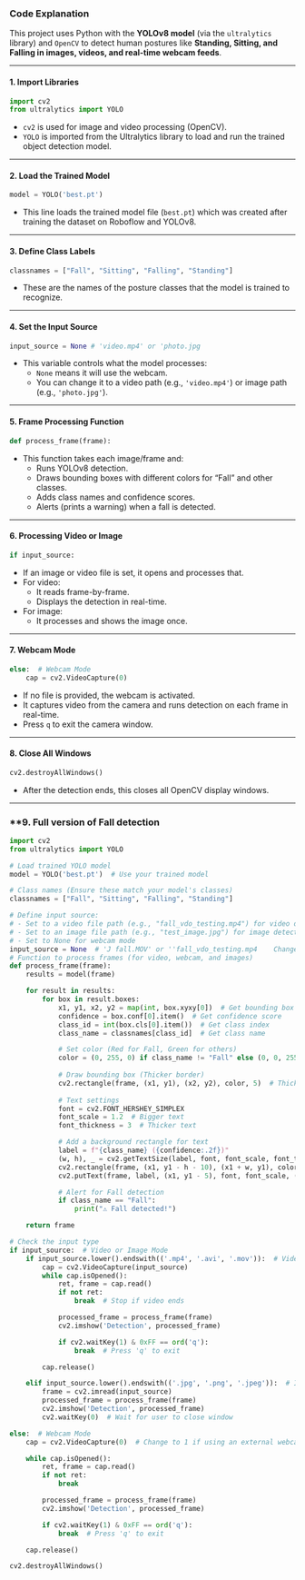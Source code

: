 ### **Code Explanation**

This project uses Python with the **YOLOv8 model** (via the `ultralytics` library) and `OpenCV` to detect human postures like **Standing, Sitting, and Falling in images, videos, and real-time webcam feeds**.

---

#### **1. Import Libraries**
```python
import cv2
from ultralytics import YOLO
```
- `cv2` is used for image and video processing (OpenCV).
- `YOLO` is imported from the Ultralytics library to load and run the trained object detection model.

---

#### **2. Load the Trained Model**
```python
model = YOLO('best.pt')
```
- This line loads the trained model file (`best.pt`) which was created after training the dataset on Roboflow and YOLOv8.

---

#### **3. Define Class Labels**
```python
classnames = ["Fall", "Sitting", "Falling", "Standing"]
```
- These are the names of the posture classes that the model is trained to recognize.

---

#### **4. Set the Input Source**
```python
input_source = None # 'video.mp4' or 'photo.jpg
```
- This variable controls what the model processes:
  - `None` means it will use the webcam.
  - You can change it to a video path (e.g., `'video.mp4'`) or image path (e.g., `'photo.jpg'`).

---

#### **5. Frame Processing Function**
```python
def process_frame(frame):
```
- This function takes each image/frame and:
  - Runs YOLOv8 detection.
  - Draws bounding boxes with different colors for “Fall” and other classes.
  - Adds class names and confidence scores.
  - Alerts (prints a warning) when a fall is detected.

---

#### **6. Processing Video or Image**
```python
if input_source:
```
- If an image or video file is set, it opens and processes that.
- For video:
  - It reads frame-by-frame.
  - Displays the detection in real-time.
- For image:
  - It processes and shows the image once.

---

#### **7. Webcam Mode**
```python
else:  # Webcam Mode
    cap = cv2.VideoCapture(0)
```
- If no file is provided, the webcam is activated.
- It captures video from the camera and runs detection on each frame in real-time.
- Press `q` to exit the camera window.

---

#### **8. Close All Windows**
```python
cv2.destroyAllWindows()
```
- After the detection ends, this closes all OpenCV display windows.

---

### **9. Full version of Fall detection
```python
import cv2
from ultralytics import YOLO

# Load trained YOLO model
model = YOLO('best.pt')  # Use your trained model

# Class names (Ensure these match your model's classes)
classnames = ["Fall", "Sitting", "Falling", "Standing"]

# Define input source:
# - Set to a video file path (e.g., "fall_vdo_testing.mp4") for video detection
# - Set to an image file path (e.g., "test_image.jpg") for image detection
# - Set to None for webcam mode
input_source = None  # 'J fall.MOV' or ''fall_vdo_testing.mp4    Change this as needed 
# Function to process frames (for video, webcam, and images)
def process_frame(frame):
    results = model(frame)

    for result in results:
        for box in result.boxes:
            x1, y1, x2, y2 = map(int, box.xyxy[0])  # Get bounding box
            confidence = box.conf[0].item()  # Get confidence score
            class_id = int(box.cls[0].item())  # Get class index
            class_name = classnames[class_id]  # Get class name

            # Set color (Red for Fall, Green for others)
            color = (0, 255, 0) if class_name != "Fall" else (0, 0, 255)
            
            # Draw bounding box (Thicker border)
            cv2.rectangle(frame, (x1, y1), (x2, y2), color, 5)  # Thicker box
            
            # Text settings
            font = cv2.FONT_HERSHEY_SIMPLEX
            font_scale = 1.2  # Bigger text
            font_thickness = 3  # Thicker text

            # Add a background rectangle for text
            label = f"{class_name} ({confidence:.2f})"
            (w, h), _ = cv2.getTextSize(label, font, font_scale, font_thickness)
            cv2.rectangle(frame, (x1, y1 - h - 10), (x1 + w, y1), color, -1)  # Background for text
            cv2.putText(frame, label, (x1, y1 - 5), font, font_scale, (255, 255, 255), font_thickness)

            # Alert for Fall detection
            if class_name == "Fall":
                print("⚠️ Fall detected!")

    return frame

# Check the input type
if input_source:  # Video or Image Mode
    if input_source.lower().endswith(('.mp4', '.avi', '.mov')):  # Video mode
        cap = cv2.VideoCapture(input_source)
        while cap.isOpened():
            ret, frame = cap.read()
            if not ret:
                break  # Stop if video ends

            processed_frame = process_frame(frame)
            cv2.imshow('Detection', processed_frame)

            if cv2.waitKey(1) & 0xFF == ord('q'):
                break  # Press 'q' to exit

        cap.release()

    elif input_source.lower().endswith(('.jpg', '.png', '.jpeg')):  # Image mode
        frame = cv2.imread(input_source)
        processed_frame = process_frame(frame)
        cv2.imshow('Detection', processed_frame)
        cv2.waitKey(0)  # Wait for user to close window

else:  # Webcam Mode
    cap = cv2.VideoCapture(0)  # Change to 1 if using an external webcam

    while cap.isOpened():
        ret, frame = cap.read()
        if not ret:
            break

        processed_frame = process_frame(frame)
        cv2.imshow('Detection', processed_frame)

        if cv2.waitKey(1) & 0xFF == ord('q'):
            break  # Press 'q' to exit

    cap.release()

cv2.destroyAllWindows()
```

